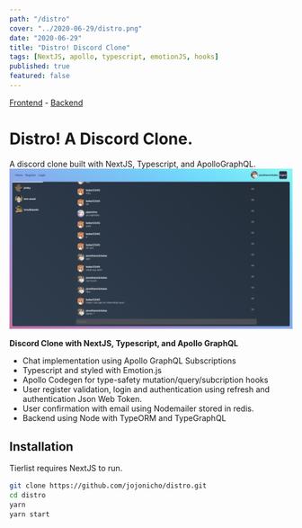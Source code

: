 ```yaml
---
path: "/distro"
cover: "../2020-06-29/distro.png"
date: "2020-06-29"
title: "Distro! Discord Clone"
tags: [NextJS, apollo, typescript, emotionJS, hooks]
published: true
featured: false
---
```


[Frontend](https://github.com/jojonicho/distro) - [Backend](https://github.com/jojonicho/node-graphql-jwt-auth)

# Distro! A Discord Clone.

A discord clone built with NextJS, Typescript, and ApolloGraphQL.
![gif-tierlist](./distro.png)

**Discord Clone with NextJS, Typescript, and Apollo GraphQL**<br>

- Chat implementation using Apollo GraphQL Subscriptions
- Typescript and styled with Emotion.js
- Apollo Codegen for type-safety mutation/query/subcription hooks
- User register validation, login and authentication using refresh and authentication Json Web Token.
- User confirmation with email using Nodemailer stored in redis.
- Backend using Node with TypeORM and TypeGraphQL

## Installation

Tierlist requires NextJS to run.

```sh
git clone https://github.com/jojonicho/distro.git
cd distro
yarn
yarn start
```
